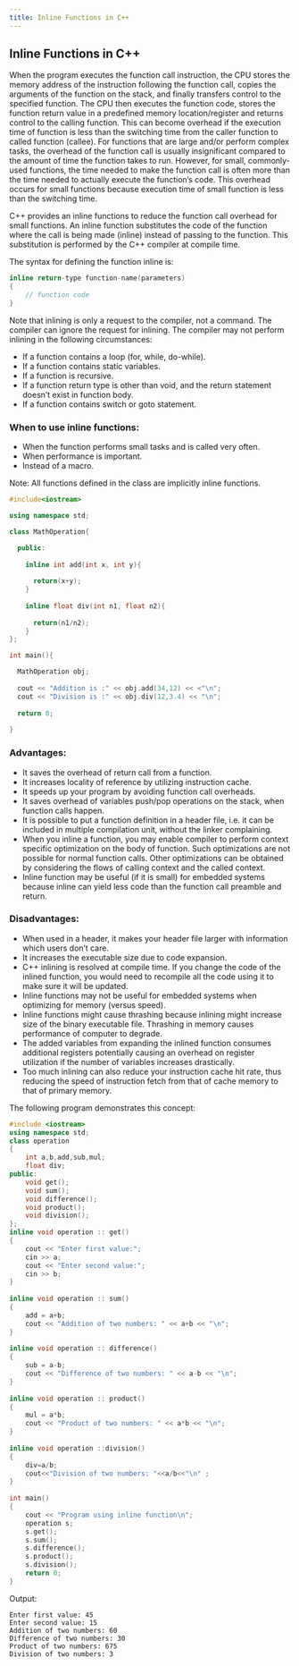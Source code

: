 ```yaml
---
title: Inline Functions in C++
---
```


## Inline Functions in C++

When the program executes the function call instruction, the CPU stores the memory address of the instruction following the function call, copies the arguments of the function on the stack, and finally transfers control to the specified function. The CPU then executes the function code, stores the function return value in a predefined memory location/register and returns control to the calling function. This can become overhead if the execution time of function is less than the switching time from the caller function to called function (callee). For functions that are large and/or perform complex tasks, the overhead of the function call is usually insignificant compared to the amount of time the function takes to run. However, for small, commonly-used functions, the time needed to make the function call is often more than the time needed to actually execute the function’s code. This overhead occurs for small functions because execution time of small function is less than the switching time.

C++ provides an inline functions to reduce the function call overhead for small functions. An inline function substitutes the code of the function where the call is being made (inline) instead of passing to the function. This substitution is performed by the C++ compiler at compile time. 

The syntax for defining the function inline is:

```cpp
inline return-type function-name(parameters)
{
    // function code
}
```
Note that inlining is only a request to the compiler, not a command. The compiler can ignore the request for inlining. The compiler may not perform inlining in the following circumstances:  
* If a function contains a loop (for, while, do-while).
* If a function contains static variables.
* If a function is recursive.
* If a function return type is other than void, and the return statement doesn’t exist in function body.
* If a function contains switch or goto statement.

### When to use inline functions:
* When the function performs small tasks and is called very often.
* When performance is important.
* Instead of a macro.

Note: All functions defined in the class are implicitly inline functions.


``` c++
#include<iostream>

using namespace std;

class MathOperation{

  public:
  
    inline int add(int x, int y){
    
      return(x+y);
    }
    
    inline float div(int n1, float n2){
    
      return(n1/n2);
    }
};

int main(){

  MathOperation obj;
  
  cout << "Addition is :" << obj.add(34,12) << <"\n";
  cout << "Division is :" << obj.div(12,3.4) << "\n";
  
  return 0;
  
}
```

### Advantages:

* It saves the overhead of return call from a function.
* It increases locality of reference by utilizing instruction cache.
* It speeds up your program by avoiding function call overheads.
* It saves overhead of variables push/pop operations on the stack, when function calls happen.
* It is possible to put a function definition in a header file, i.e. it can be included in multiple compilation unit, without the linker complaining.
* When you inline a function, you may enable compiler to perform context specific optimization on the body of function. Such optimizations are not possible for normal function calls. Other optimizations can be obtained by considering the flows of calling context and the called context.
* Inline function may be useful (if it is small) for embedded systems because inline can yield less code than the function call preamble and return.


### Disadvantages:

* When used in a header, it makes your header file larger with information which users don’t care.
* It increases the executable size due to code expansion.
* C++ inlining is resolved at compile time. If you change the code of the inlined function, you would need to recompile all the code using it to make sure it will be updated.
* Inline functions may not be useful for embedded systems when optimizing for memory (versus speed).
* Inline functions might cause thrashing because inlining might increase size of the binary executable file. Thrashing in memory causes performance of computer to degrade.
* The added variables from expanding the inlined function consumes additional registers potentially causing an overhead on register utilization if the number of variables increases drastically.
* Too much inlining can also reduce your instruction cache hit rate, thus reducing the speed of instruction fetch from that of cache memory to that of primary memory.

The following program demonstrates this concept:
```cpp
#include <iostream>
using namespace std;
class operation
{
    int a,b,add,sub,mul;
    float div;
public:
    void get();
    void sum();
    void difference();
    void product();
    void division();
};
inline void operation :: get()
{
    cout << "Enter first value:";
    cin >> a;
    cout << "Enter second value:";
    cin >> b;
}
 
inline void operation :: sum()
{
    add = a+b;
    cout << "Addition of two numbers: " << a+b << "\n";
}
 
inline void operation :: difference()
{
    sub = a-b;
    cout << "Difference of two numbers: " << a-b << "\n";
}
 
inline void operation :: product()
{
    mul = a*b;
    cout << "Product of two numbers: " << a*b << "\n";
}
 
inline void operation ::division()
{
    div=a/b;
    cout<<"Division of two numbers: "<<a/b<<"\n" ;
}
 
int main()
{
    cout << "Program using inline function\n";
    operation s;
    s.get();
    s.sum();
    s.difference();
    s.product();
    s.division();
    return 0;
}
```
Output:
```
Enter first value: 45
Enter second value: 15
Addition of two numbers: 60
Difference of two numbers: 30
Product of two numbers: 675
Division of two numbers: 3 
```
